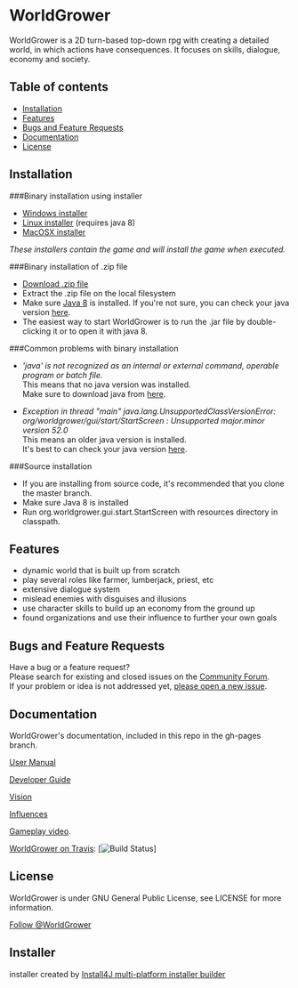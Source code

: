 # WorldGrower

WorldGrower is a 2D turn-based top-down rpg with creating a detailed world, in which actions have consequences.
It focuses on skills, dialogue, economy and society.

## Table of contents
- [Installation](#installation)
- [Features](#features)
- [Bugs and Feature Requests](#bugs-and-feature-requests)
- [Documentation](#documentation)
- [License](#license)

## Installation<a name="installation"></a>

###Binary installation using installer

*   [Windows installer](https://github.com/WorldGrower/WorldGrower/releases/download/0.2.2/WorldGrower_windows-x64_0_2_2.exe)
*   [Linux installer](https://github.com/WorldGrower/WorldGrower/releases/download/0.2.2/WorldGrower_unix_0_2_2.sh) (requires java 8)
*   [MacOSX installer](https://github.com/WorldGrower/WorldGrower/releases/download/0.2.2/WorldGrower_macos_0_2_2.dmg)

*These installers contain the game and will install the game when executed.*

###Binary installation of .zip file

*   [Download .zip file](https://github.com/WorldGrower/WorldGrower/releases/download/0.2.2/worldgrower-0.2.2.zip)
*   Extract the .zip file on the local filesystem
*   Make sure [Java 8](http://www.oracle.com/technetwork/java/javase/downloads/jre8-downloads-2133155.html) is installed.
	If you're not sure, you can check your java version [here](https://www.java.com/verify).
*	The easiest way to start WorldGrower is to run the .jar file by double-clicking it or to open it with java 8.

###Common problems with binary installation

*	*'java' is not recognized as an internal or external command, operable program or batch file.*<br/> This means that no java version was installed.<br/> Make sure to download java from [here](http://www.oracle.com/technetwork/java/javase/downloads/jre8-downloads-2133155.html).

*	*Exception in thread "main" java.lang.UnsupportedClassVersionError: org/worldgrower/gui/start/StartScreen : Unsupported major.minor version 52.0*<br/> This means an older java version is installed.<br/> It's best to can check your java version [here](https://www.java.com/verify).

###Source installation

*   If you are installing from source code, it's recommended that you clone the master branch.
*   Make sure Java 8 is installed
*   Run org.worldgrower.gui.start.StartScreen with resources directory in classpath.

## Features<a name="features"></a>
- dynamic world that is built up from scratch
- play several roles like farmer, lumberjack, priest, etc
- extensive dialogue system
- mislead enemies with disguises and illusions
- use character skills to build up an economy from the ground up 
- found organizations and use their influence to further your own goals

## Bugs and Feature Requests<a name="bugs-and-feature-requests"></a>

Have a bug or a feature request?<br/>Please search for existing and closed issues
on the [Community
Forum](http://worldgrower.freefo.org/index.php).<br/>If your
problem or idea is not addressed yet, [please open a new
issue](https://github.com/WorldGrower/WorldGrower/issues).


## Documentation<a name="documentation"></a>

WorldGrower's documentation, included in this repo in the gh-pages branch.

[User Manual](http://worldgrower.github.io/WorldGrower/UserManual.htm)

[Developer Guide](http://worldgrower.github.io/WorldGrower/DeveloperGuide.htm)

[Vision](http://worldgrower.github.io/WorldGrower/Vision.html)

[Influences](http://worldgrower.github.io/WorldGrower/Influences.html)

[Gameplay video](https://youtu.be/Mbfg2uCUvPc).

[WorldGrower on Travis](https://travis-ci.org/WorldGrower/WorldGrower): [![Build Status](https://travis-ci.org/WorldGrower/WorldGrower.svg?branch=master)]

## License<a name="license"></a>

WorldGrower is under GNU General Public License, see LICENSE for more information.

<a href="https://twitter.com/WorldGrower" class="twitter-follow-button" data-show-count="false">Follow @WorldGrower</a>
<script>!function(d,s,id){var js,fjs=d.getElementsByTagName(s)[0],p=/^http:/.test(d.location)?'http':'https';if(!d.getElementById(id)){js=d.createElement(s);js.id=id;js.src=p+'://platform.twitter.com/widgets.js';fjs.parentNode.insertBefore(js,fjs);}}(document, 'script', 'twitter-wjs');</script>

## Installer

installer created by [Install4J multi-platform installer builder](http://www.ej-technologies.com/products/install4j/overview.html)